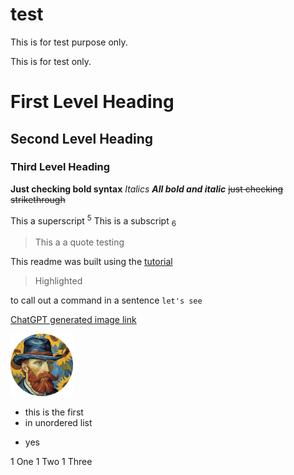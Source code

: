 # test
This is for test purpose only.

This is for test only. 

# First Level Heading
## Second Level Heading
### Third Level Heading 

**Just checking bold syntax**
_Italics_
***All bold and italic***
~~just checking strikethrough~~

This a superscript <sup>5</sup>
This is a subscript <sub>6</sub>

 >This a a quote testing

This readme was built using the [tutorial](https://docs.github.com/en/get-started/writing-on-github/getting-started-with-writing-and-formatting-on-github/basic-writing-and-formatting-syntax)

>Highlighted

to call out a command in a sentence `let's see`

[ChatGPT generated image link](/2.c71256eb6738b9943dbe.png)

![Show the image in the text](/2.c71256eb6738b9943dbe.png)

* this is the first
* in unordered list
- yes

1 One
1 Two 
1 Three

